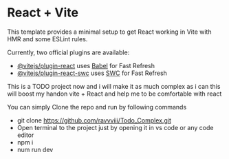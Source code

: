 # React + Vite

This template provides a minimal setup to get React working in Vite with HMR and some ESLint rules.

Currently, two official plugins are available:

- [@vitejs/plugin-react](https://github.com/vitejs/vite-plugin-react/blob/main/packages/plugin-react/README.md) uses [Babel](https://babeljs.io/) for Fast Refresh
- [@vitejs/plugin-react-swc](https://github.com/vitejs/vite-plugin-react-swc) uses [SWC](https://swc.rs/) for Fast Refresh


This is a TODO project now and i will make it as much complex as i can this will boost my handon vite + React and help me to be comfortable with react


You can simply Clone the repo and run by following commands

- git clone https://github.com/ravvviii/Todo_Complex.git
- Open terminal to the project just by opening it in vs code or any code editor
- npm i
- num run dev
